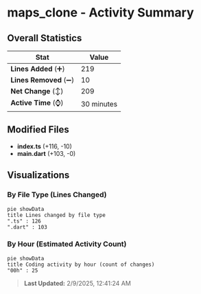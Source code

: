 # maps_clone - Activity Summary 

## Overall Statistics

| Stat                   | Value                                                             |
| ---------------------- | ----------------------------------------------------------------- |
| **Lines Added** (➕)   | 219                                          |
| **Lines Removed** (➖) | 10                                        |
| **Net Change** (↕)    | 209                |
| **Active Time** (⌚)   | 30 minutes |


## Modified Files
- **index.ts** (+116, -10)
- **main.dart** (+103, -0)

## Visualizations

### By File Type (Lines Changed)

```mermaid
pie showData
title Lines changed by file type
".ts" : 126
".dart" : 103
```

### By Hour (Estimated Activity Count)

```mermaid
pie showData
title Coding activity by hour (count of changes)
"00h" : 25
```


> **Last Updated:** 2/9/2025, 12:41:24 AM